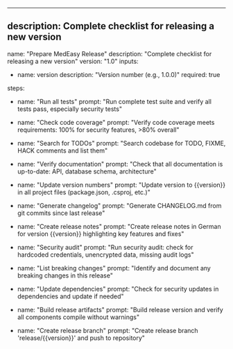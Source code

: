 <!-- „Der Herr, unser Gott, lasse uns freundlich ansehen. Lass unsere Arbeit nicht vergeblich sein – ja, lass gelingen, was wir tun!" Psalm 90,17 -->

---
description: Complete checklist for releasing a new version
---

name: "Prepare MedEasy Release"
description: "Complete checklist for releasing a new version"
version: "1.0"
inputs:
  - name: version
    description: "Version number (e.g., 1.0.0)"
    required: true
    
steps:
  - name: "Run all tests"
    prompt: "Run complete test suite and verify all tests pass, especially security tests"
    
  - name: "Check code coverage"
    prompt: "Verify code coverage meets requirements: 100% for security features, >80% overall"
    
  - name: "Search for TODOs"
    prompt: "Search codebase for TODO, FIXME, HACK comments and list them"
    
  - name: "Verify documentation"
    prompt: "Check that all documentation is up-to-date: API, database schema, architecture"
    
  - name: "Update version numbers"
    prompt: "Update version to {{version}} in all project files (package.json, .csproj, etc.)"
    
  - name: "Generate changelog"
    prompt: "Generate CHANGELOG.md from git commits since last release"
    
  - name: "Create release notes"
    prompt: "Create release notes in German for version {{version}} highlighting key features and fixes"
    
  - name: "Security audit"
    prompt: "Run security audit: check for hardcoded credentials, unencrypted data, missing audit logs"
    
  - name: "List breaking changes"
    prompt: "Identify and document any breaking changes in this release"
    
  - name: "Update dependencies"
    prompt: "Check for security updates in dependencies and update if needed"
    
  - name: "Build release artifacts"
    prompt: "Build release version and verify all components compile without warnings"
    
  - name: "Create release branch"
    prompt: "Create release branch 'release/{{version}}' and push to repository"